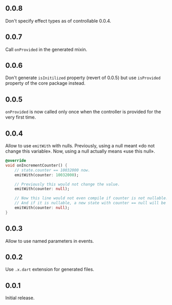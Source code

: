 ## 0.0.8

Don't specify effect types as of controllable 0.0.4.

## 0.0.7

Call `onProvided` in the generated mixin.

## 0.0.6

Don't generate `isInitilized` property (revert of 0.0.5) but use `isProvided` property of the core package instead.

## 0.0.5

`onProvided` is now called only once when the controller is provided for the very first time.

## 0.0.4

Allow to use `emitWith` with nulls. Previously, using a null meant «do not change this variable». Now, using a null actually means «use this null».

```dart
@override
void onIncrementCounter() {
    // state.counter == 10032000 now.
    emitWith(counter: 10032000);

    // Previously this would not change the value.
    emitWith(counter: null);

    // Now this line would not even compile if counter is not nullable!
    // And if it is nullable, a new state with counter == null will be emitted.
    emitWith(counter: null);
}
```

## 0.0.3

Allow to use named parameters in events.

## 0.0.2

Use `.x.dart` extension for generated files.

## 0.0.1

Initial release.